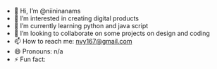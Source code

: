 - 👋 Hi, I’m @niininanams
- 👀 I’m interested in creating digital products
- 🌱 I’m currently learning python and java script
- 💞️ I’m looking to collaborate on some projects on design and coding
- 📫 How to reach me: nvy167@gmail.com
- 😄 Pronouns: n/a
- ⚡ Fun fact: 

<!---
niininanams/niininanams is a ✨ special ✨ repository because its `README.md` (this file) appears on your GitHub profile.
You can click the Preview link to take a look at your changes.
--->
